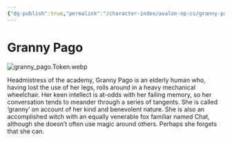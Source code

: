 ```yaml
---
{"dg-publish":true,"permalink":"/character-index/avalon-np-cs/granny-pago/","title":"Granny Pago","tags":["JournalEntryPage"],"created":"2025-05-30T19:47:49.000-05:00"}
---
```


# Granny Pago
![granny_pago.Token.webp](/img/user/Voidbound%20token%20images/granny_pago.Token.webp)

Headmistress of the academy, Granny Pago is an elderly human who, having lost the use of her legs, rolls around in a heavy mechanical wheelchair. Her keen intellect is at-odds with her failing memory, so her conversation tends to meander through a series of tangents. She is called ‘granny’ on account of her kind and benevolent nature. She is also an accomplished witch with an equally venerable fox familiar named Chat, although she doesn’t often use magic around others. Perhaps she forgets that she can.